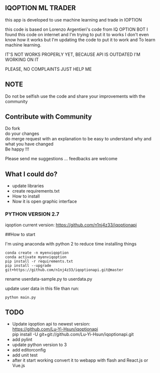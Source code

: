 ## IQOPTION ML TRADER

this app is developed to use machine learning and trade in IOPTION

this code is based on Lorenzo Argentieri's code from IQ OPTION BOT
I found this code on internet and I'm trying to put it to works
I don't even know how it works but I'm updating the code to put it to work
and To learn machine learning.

IT'S NOT WORKS PROPERLY YET, BECAUSE API IS OUTDATED
I'M WORKING ON IT

PLEASE, NO COMPLAINTS
JUST HELP ME

## NOTE

Do not be selfish use the code and share your improvements with the community

## Contribute with Community

Do fork<br>
do your changes<br>
do merge request with an explanation to be easy to understand why and what you have changed<br>
Be happy !!!

Please send me suggestions ... feedbacks are welcome

## What I could do?

- update libraries
- create requirements.txt
- How to install
- Now it is open graphic interface

### PYTHON VERSION 2.7

iqoption current version:
https://github.com/n1nj4z33/iqoptionapi

##How to start

I'm using anaconda with python 2 to reduce time installing things

```
conda create -n myenviqoption
conda activate myenviqoption
pip install -r requirements.txt
pip install --upgrade git+https://github.com/n1nj4z33/iqoptionapi.git@master

```

rename userdata-sample.py to userdata.py

update user data in this file than run:

```
python main.py
```

## TODO

- Update iqoption api to newest version:<br>
  https://github.com/Lu-Yi-Hsun/iqoptionapi<br>
  pip install -U git+git://github.com/Lu-Yi-Hsun/iqoptionapi.git
- add pylint
- update python version to 3
- add editorconfig
- add unit test
- after it start working convert it to webapp with flash and React.js or Vue.js

